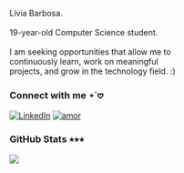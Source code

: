 <p align="justify"> 
Lívia Barbosa. <br> <br>
19-year-old Computer Science student. <br> <br>
I am seeking opportunities that allow me to <br>
continuously learn, work on meaningful <br>
projects, and grow in the technology field. :) <br> 

</p>

### Connect with me ⋆˙𖹭
[![LinkedIn](https://img.shields.io/badge/LinkedIn-%230077B5.svg?logo=linkedin&logoColor=white&color=f35dbb)](https://linkedin.com/in/liviamrb/) 
<a href="https://www.linkedin.com/in/mariocbneto/"> <img alt="amor" src="https://custom-icon-badges.demolab.com/badge/Heart-f35dbb.svg?logo=heart"/> </a> 

### GitHub Stats ⭒⭒⭒
![](https://github-readme-stats.vercel.app/api?username=livmrb&theme=omni&hide_border=false&include_all_commits=false&count_private=false)<br/>


